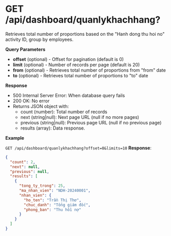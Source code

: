 # GET /api/dashboard/quanlykhachhang?

Retrieves total number of proportions based on the "Hanh dong thu hoi no" activity ID, group by employees.

**Query Parameters**

- **offset** (optional) - Offset for pagination (default is 0)
- **limit** (optional) - Number of records per page (default is 20)
- **from** (optional) - Retrieves total number of proportions from "from" date
- **to** (optional) - Retrieves total number of proportions to "to" date

**Response**

- 500 Internal Server Error: When database query fails
- 200 OK: No error
- Returns JSON object with:
  - count (number): Total number of records
  - next (string|null): Next page URL (null if no more pages)
  - previous (string|null): Previous page URL (null if no previous page)
  - results (array): Data response.

**Example**

`GET /api/dashboard/quanlykhachhang?offset=0&limits=10`
**Response**:

```json
{
  "count": 2,
  "next": null,
  "previous": null,
  "results": [
    {
      "tong_ty_trong": 25,
      "ma_nhan_vien": "NDH-20240001",
      "nhan_vien": {
        "ho_ten": "Trần Thị Thơ",
        "chuc_danh": "Tổng giám đốc",
        "phong_ban": "Thu hồi nợ"
      }
    }
  ]
}
```
